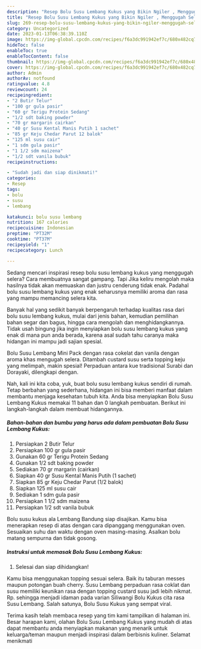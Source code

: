 ```yaml
---
description: "Resep Bolu Susu Lembang Kukus yang Bikin Ngiler , Menggugah Selera"
title: "Resep Bolu Susu Lembang Kukus yang Bikin Ngiler , Menggugah Selera"
slug: 269-resep-bolu-susu-lembang-kukus-yang-bikin-ngiler-menggugah-selera
category: Uncategorized
date: 2023-01-13T06:38:39.110Z
image: https://img-global.cpcdn.com/recipes/f6a3dc991942ef7c/680x482cq70/bolu-susu-lembang-kukus-foto-resep-utama.jpg
hideToc: false
enableToc: true
enableTocContent: false
thumbnail: https://img-global.cpcdn.com/recipes/f6a3dc991942ef7c/680x482cq70/bolu-susu-lembang-kukus-foto-resep-utama.jpg
cover: https://img-global.cpcdn.com/recipes/f6a3dc991942ef7c/680x482cq70/bolu-susu-lembang-kukus-foto-resep-utama.jpg
author: Admin
authorAv: notfound
ratingvalue: 4.8
reviewcount: 24
recipeingredient:
- "2 Butir Telur"
- "100 gr gula pasir"
- "60 gr Terigu Protein Sedang"
- "1/2 sdt baking powder"
- "70 gr margarin cairkan"
- "40 gr Susu Kental Manis Putih 1 sachet"
- "85 gr Keju Chedar Parut 12 balok"
- "125 ml susu cair"
- "1 sdm gula pasir"
- "1 1/2 sdm maizena"
- "1/2 sdt vanila bubuk"
recipeinstructions:

- "Sudah jadi dan siap dinikmati!"
categories:
- Resep
tags:
- bolu
- susu
- lembang

katakunci: bolu susu lembang 
nutrition: 167 calories
recipecuisine: Indonesian
preptime: "PT32M"
cooktime: "PT37M"
recipeyield: "1"
recipecategory: Lunch

---
```



Sedang mencari inspirasi resep bolu susu lembang kukus yang menggugah selera? Cara membuatnya sangat gampang. Tapi Jika keliru mengolah maka hasilnya tidak akan memuaskan dan justru cenderung tidak enak. Padahal bolu susu lembang kukus yang enak seharusnya memiliki aroma dan rasa yang mampu memancing selera kita.


Banyak hal yang sedikit banyak berpengaruh terhadap kualitas rasa dari bolu susu lembang kukus, mulai dari jenis bahan, kemudian pemilihan bahan segar dan bagus, hingga cara mengolah dan menghidangkannya. Tidak usah bingung jika ingin menyiapkan bolu susu lembang kukus yang enak di mana pun anda berada, karena asal sudah tahu caranya maka hidangan ini mampu jadi sajian spesial.

Bolu Susu Lembang Mini Pack dengan rasa cokelat dan vanila dengan aroma khas mengugah selera. Ditambah custard susu serta topping keju yang melimpah, makin spesial! Perpaduan antara kue tradisional Surabi dan Dorayaki, dilengkapi dengan.


Nah, kali ini kita coba, yuk, buat bolu susu lembang kukus sendiri di rumah. Tetap berbahan yang sederhana, hidangan ini bisa memberi manfaat dalam membantu menjaga kesehatan tubuh kita. Anda bisa menyiapkan Bolu Susu Lembang Kukus memakai 11 bahan dan 0 langkah pembuatan. Berikut ini langkah-langkah dalam membuat hidangannya.

<!--inarticleads1-->

##### Bahan-bahan dan bumbu yang harus ada dalam pembuatan Bolu Susu Lembang Kukus:

1. Persiapkan 2 Butir Telur
1. Persiapkan 100 gr gula pasir
1. Gunakan 60 gr Terigu Protein Sedang
1. Gunakan 1/2 sdt baking powder
1. Sediakan 70 gr margarin (cairkan)
1. Siapkan 40 gr Susu Kental Manis Putih (1 sachet)
1. Siapkan 85 gr Keju Chedar Parut (1/2 balok)
1. Siapkan 125 ml susu cair
1. Sediakan 1 sdm gula pasir
1. Persiapkan 1 1/2 sdm maizena
1. Persiapkan 1/2 sdt vanila bubuk


Bolu susu kukus ala Lembang Bandung siap disajikan. Kamu bisa menerapkan resep di atas dengan cara dipanggang menggunakan oven. Sesuaikan suhu dan waktu dengan oven masing-masing. Asalkan bolu matang sempurna dan tidak gosong. 

<!--inarticleads2-->

##### Instruksi untuk memasak Bolu Susu Lembang Kukus:


1. Selesai dan siap dihidangkan!

Kamu bisa menggunakan topping sesuai selera. Baik itu taburan messes maupun potongan buah cherry. Susu Lembang perpaduan rasa coklat dan susu memiliki keunikan rasa dengan topping custard susu jadi lebih nikmat. Rp. sehingga menjadi idaman pada varian Siliwangi Bolu Kukus cita rasa Susu Lembang. Salah satunya, Bolu Susu Kukus yang sempat viral. 

Terima kasih telah membaca resep yang tim kami tampilkan di halaman ini. Besar harapan kami, olahan Bolu Susu Lembang Kukus yang mudah di atas dapat membantu anda menyiapkan makanan yang menarik untuk keluarga/teman maupun menjadi inspirasi dalam berbisnis kuliner. Selamat menikmati
